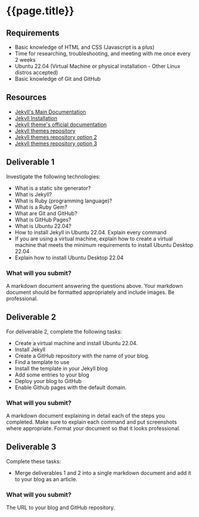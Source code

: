 # {{page.title}}

## Requirements
* Basic knowledge of HTML and CSS (Javascript is a plus)
* Time for researching, troubleshooting, and meeting with me once every 2 weeks
* Ubuntu 22.04 (Virtual Machine or physical installation - Other Linux distros accepted)
* Basic knowledge of Git and GitHub

## Resources
* [Jekyll's Main Documentation](https://jekyllrb.com/)
* [Jekyll Installation](https://jekyllrb.com/docs/installation/ubuntu/)
* [Jekyll theme's official documentation](https://jekyllrb.com/docs/themes/)
* [Jekyll themes repository](http://jekyllthemes.org/)
* [Jekyll themes repository option 2](https://jekyllthemes.io/free)
* [Jekyll themes repository option 3](https://jamstackthemes.dev/ssg/jekyll/)

## Deliverable 1
Investigate the following technologies:
* What is a static site generator?
* What is Jekyll?
* What is Ruby (programming language)?
* What is a Ruby Gem?
* What are Git and GitHub?
* What is GitHub Pages?
* What is Ubuntu 22.04?
* How to install Jekyll in Ubuntu 22.04. Explain every command
* If you are using a virtual machine, explain how to create a virtual machine that meets the minimum requirements to install Ubuntu Desktop 22.04
* Explain how to install Ubuntu Desktop 22.04

### What will you submit?
A markdown document answering the questions above. Your markdown document should be formatted appropriately and include images. Be professional.

## Deliverable 2
For deliverable 2, complete the following tasks:
* Create a virtual machine and install Ubuntu 22.04.
* Install Jekyll
* Create a GitHub repository with the name of your blog.
* Find a template to use
* Install the template in your Jekyll blog
* Add some entries to your blog
* Deploy your blog to GitHub
* Enable Github pages with the default domain. 

### What will you submit?
A markdown document explaining in detail each of the steps you completed. Make sure to explain each command and put screenshots where appropriate. Format your document so that it looks professional.

## Deliverable 3
Complete these tasks:
* Merge deliverables 1 and 2 into a single markdown document and add it to your blog as an article. 

### What will you submit?
The URL to your blog and GitHub repository. 

